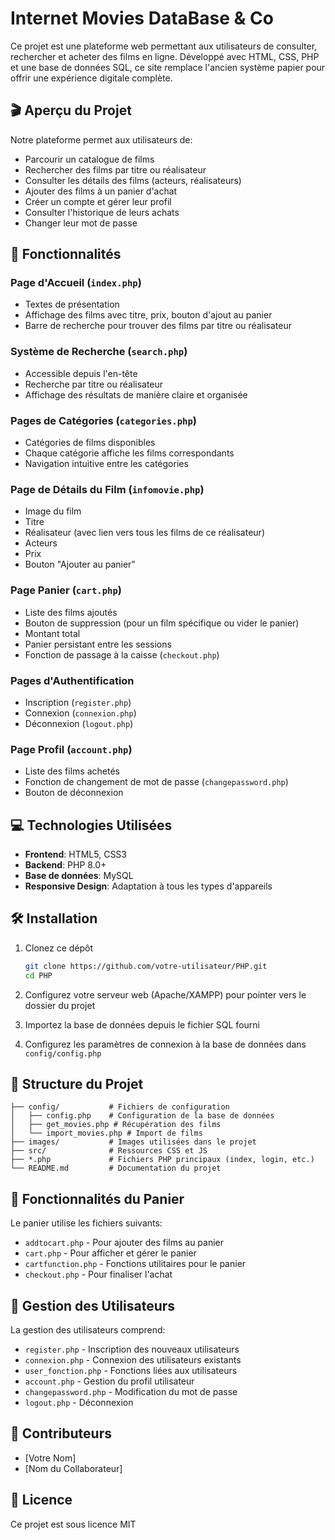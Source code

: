 # Internet Movies DataBase & Co

Ce projet est une plateforme web permettant aux utilisateurs de consulter, rechercher et acheter des films en ligne. Développé avec HTML, CSS, PHP et une base de données SQL, ce site remplace l'ancien système papier pour offrir une expérience digitale complète.

## 🎬 Aperçu du Projet

Notre plateforme permet aux utilisateurs de:

- Parcourir un catalogue de films
- Rechercher des films par titre ou réalisateur
- Consulter les détails des films (acteurs, réalisateurs)
- Ajouter des films à un panier d'achat
- Créer un compte et gérer leur profil
- Consulter l'historique de leurs achats
- Changer leur mot de passe

## 🚀 Fonctionnalités

### Page d'Accueil (`index.php`)

- Textes de présentation
- Affichage des films avec titre, prix, bouton d'ajout au panier
- Barre de recherche pour trouver des films par titre ou réalisateur

### Système de Recherche (`search.php`)

- Accessible depuis l'en-tête
- Recherche par titre ou réalisateur
- Affichage des résultats de manière claire et organisée

### Pages de Catégories (`categories.php`)

- Catégories de films disponibles
- Chaque catégorie affiche les films correspondants
- Navigation intuitive entre les catégories

### Page de Détails du Film (`infomovie.php`)

- Image du film
- Titre
- Réalisateur (avec lien vers tous les films de ce réalisateur)
- Acteurs
- Prix
- Bouton "Ajouter au panier"

### Page Panier (`cart.php`)

- Liste des films ajoutés
- Bouton de suppression (pour un film spécifique ou vider le panier)
- Montant total
- Panier persistant entre les sessions
- Fonction de passage à la caisse (`checkout.php`)

### Pages d'Authentification

- Inscription (`register.php`)
- Connexion (`connexion.php`)
- Déconnexion (`logout.php`)

### Page Profil (`account.php`)

- Liste des films achetés
- Fonction de changement de mot de passe (`changepassword.php`)
- Bouton de déconnexion

## 💻 Technologies Utilisées

- **Frontend**: HTML5, CSS3
- **Backend**: PHP 8.0+
- **Base de données**: MySQL
- **Responsive Design**: Adaptation à tous les types d'appareils

## 🛠️ Installation

1. Clonez ce dépôt

   ```bash
   git clone https://github.com/votre-utilisateur/PHP.git
   cd PHP
   ```

2. Configurez votre serveur web (Apache/XAMPP) pour pointer vers le dossier du projet

3. Importez la base de données depuis le fichier SQL fourni

4. Configurez les paramètres de connexion à la base de données dans `config/config.php`

## 📁 Structure du Projet

```
├── config/           # Fichiers de configuration
│   ├── config.php    # Configuration de la base de données
│   ├── get_movies.php # Récupération des films
│   └── import_movies.php # Import de films
├── images/           # Images utilisées dans le projet
├── src/              # Ressources CSS et JS
├── *.php             # Fichiers PHP principaux (index, login, etc.)
└── README.md         # Documentation du projet
```

## 🛒 Fonctionnalités du Panier

Le panier utilise les fichiers suivants:

- `addtocart.php` - Pour ajouter des films au panier
- `cart.php` - Pour afficher et gérer le panier
- `cartfunction.php` - Fonctions utilitaires pour le panier
- `checkout.php` - Pour finaliser l'achat

## 👤 Gestion des Utilisateurs

La gestion des utilisateurs comprend:

- `register.php` - Inscription des nouveaux utilisateurs
- `connexion.php` - Connexion des utilisateurs existants
- `user_fonction.php` - Fonctions liées aux utilisateurs
- `account.php` - Gestion du profil utilisateur
- `changepassword.php` - Modification du mot de passe
- `logout.php` - Déconnexion

## 👥 Contributeurs

- [Votre Nom]
- [Nom du Collaborateur]

## 📝 Licence

Ce projet est sous licence MIT
